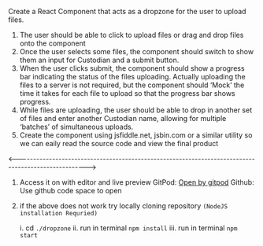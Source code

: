 Create a React Component that acts as a dropzone for the user to upload files.

1. The user should be able to click to upload files or drag and drop files onto the component
2. Once the user selects some files, the component should switch to show them an input for
   Custodian and a submit button.
3. When the user clicks submit, the component should show a progress bar indicating the
   status of the files uploading. Actually uploading the files to a server is not required, but the
   component should ‘Mock’ the time it takes for each file to upload so that the progress bar
   shows progress.
4. While files are uploading, the user should be able to drop in another set of files and enter
   another Custodian name, allowing for multiple ‘batches’ of simultaneous uploads.
5. Create the component using jsfiddle.net, jsbin.com or a similar utility so we can eaily read
   the source code and view the final product


<---------------------------------------------------------------------------------------------------->

1. Access it on with editor and live preview 
   GitPod: [Open by gitpod](https://ryuk156-iconecttask-kl06xohvqdl.ws-us73.gitpod.io/)
   Github: Use github code space to open

2. if the above does not work try locally cloning repository ```(NodeJS installation Requried)```
   
   i. cd `./dropzone`
   ii. run in terminal `npm install`
   iii. run in terminal `npm start`
